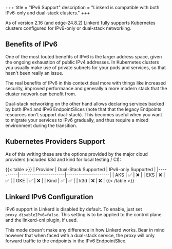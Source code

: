 +++
title = "IPv6 Support"
description = "Linkerd is compatible with both IPv6-only and dual-stack clusters."
+++

As of version 2.16 (and edge-24.8.2) Linkerd fully supports Kubernetes clusters
configured for IPv6-only or dual-stack networking.

## Benefits of IPv6

One of the most touted benefits of IPv6 is the larger address space, given the
ongoing exhaustion of public IPv4 addresses. In Kubernetes clusters you usually
make use of private subnets for your pods and services, so that hasn't been
really an issue.

The real benefits of IPv6 in this context deal more with things like increased
security, improved performance and generally a more modern stack that the
cluster network can benefit from.

Dual-stack networking on the other hand allows declaring services backed by both
IPv4 and IPv6 EndpointSlices (note that that the legacy Endpoints resources
don't support dual-stack). This becomes useful when you want to migrate your
services to IPv6 gradually, and thus require a mixed environment during the
transition.

## Kubernetes Providers Support

As of this writing these are the options provided by the major cloud providers
(included k3d and kind for local testing / CI):

{{< table >}}
| Provider | Dual-Stack Supported | IPv6-only Supported |
|----------|----------------------|---------------------|
|    AKS   |  :white_check_mark:  |        :x:          |
|    EKS   |         :x:          | :white_check_mark:  |
|    GKE   |  :white_check_mark:  |        :x:          |
|    Kind  |  :white_check_mark:  | :white_check_mark:  |
|    k3d   |         :x:          |        :x:          |
{{< /table >}} 


## Linkerd IPv6 Configuration

IPv6 support in Linkerd is disabled by default. To enable, just set
`proxy.disableIPv6=false`. This setting is to be applied to the control plane
and the linkerd-cni plugin, if used.

This mode doesn't make any difference in how Linkerd works. Bear in mind however
that when faced with a dual-stack service, the proxy will only forward traffic
to the endpoints in the IPv6 EndpointSlice.
